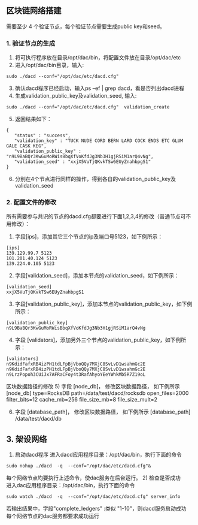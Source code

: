 ## 区块链网络搭建
需要至少 4 个验证节点，每个验证节点需要生成public key和seed。
### 1.	验证节点的生成
1)	将可执行程序放在目录/opt/dac/bin，将配置文件放在目录/opt/dac/etc
2)	进入/opt/dac/bin目录，输入:
```
sudo ./dacd --conf="/opt/dac/etc/dacd.cfg"
```
3)	确认dacd程序已经启动，输入ps –ef | grep dacd，看是否列出dacd进程
4)	生成validation_public_key及validation_seed, 输入:<br>
```
sudo ./dacd --conf="/opt/dac/etc/dacd.cfg"  validation_create
```
5)	返回结果如下：
```
{
   "status" : "success",
   "validation_key" : "TUCK NUDE CORD BERN LARD COCK ENDS ETC GLUM GALE CASK KEG",
   "validation_public_key" : "n9L9BaBQr3KwGuMoRWisBbqXfVoKfdJg3Nb3H1gjRSiM1arQ4vNg",
   "validation_seed" : "xxjX5VuTjQKvkTSw6EUyZnahbpgS1"
}
```
6)	分别在4个节点进行同样的操作，得到各自的validation_public_key及validation_seed

### 2.	配置文件的修改
所有需要参与共识的节点的dacd.cfg都要进行下面1,2,3,4的修改（普通节点可不用修改）：
1)	字段[ips]，添加其它三个节点的ip及端口号5123，如下例所示：
```
[ips]
139.129.99.7 5123
101.201.40.124 5123
139.224.0.105 5123
```

2)	字段[validation_seed]，添加本节点的validation_seed，如下例所示：
```
[validation_seed]
xxjX5VuTjQKvkTSw6EUyZnahbpgS1
```
3)	字段[validation_public_key]，添加本节点的validation_public_key，如下例所示：
```
[validation_public_key]
n9L9BaBQr3KwGuMoRWisBbqXfVoKfdJg3Nb3H1gjRSiM1arQ4vNg
```
4)	字段 [validators]，添加另外三个节点的validation_public_key，如下例所示：
```
[validators]
n9KdidFafxRB4izPH1tdLFpBjVboQQy7MXjC8SvLvD1wsahmGc2E
n9KdidFafxRB4izPH1tdLFpBjVboQQy7MXjC8SvLvD1wsahmGc2E
n9LrzPopoh3CUiJx7AFRaCFoy4t3RafAhyoYEeYWhkMb5R7Z19oL
```

区块数据路径的修改
5) 字段 [node_db]， 修改区块数据路径， 如下例所示
[node_db]
type=RocksDB
path=/data/test/dacd/rocksdb
open_files=2000
filter_bits=12
cache_mb=256
file_size_mb=8
file_size_mult=2

6) 字段 [database_path]， 修改区块数据路径， 如下例所示
[database_path]
/data/test/dacd/db


## 3.	架设网络 　　
1)	启动dacd程序
进入dacd应用程序目录：/opt/dac/bin，执行下面的命令
```
sudo nohup ./dacd  -q  --conf="/opt/dac/etc/dacd.cfg"&
```
每个网络节点均要执行上述命令，使dac服务在后台运行。
2)	检查是否成功<br>
进入dac应用程序目录：/opt/dac/bin，执行下面的命令
```
sudo watch ./dacd  -q  --conf="/opt/dac/etc/dacd.cfg" server_info
```
若输出结果中，字段"complete_ledgers" :类似 "1-10"，则dacd服务启动成功<br>
每个网络节点的dac服务都要求成功运行
